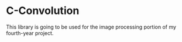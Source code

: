 # C-Convolution
This library is going to be used for the image processing portion of my fourth-year project.
